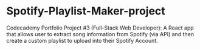 # Spotify-Playlist-Maker-project
Codecademy Portfolio Project #3 (Full-Stack Web Developer): A React app that allows user to extract song information from Spotify (via API) and then create a custom playlist to upload into their Spotify Account.
